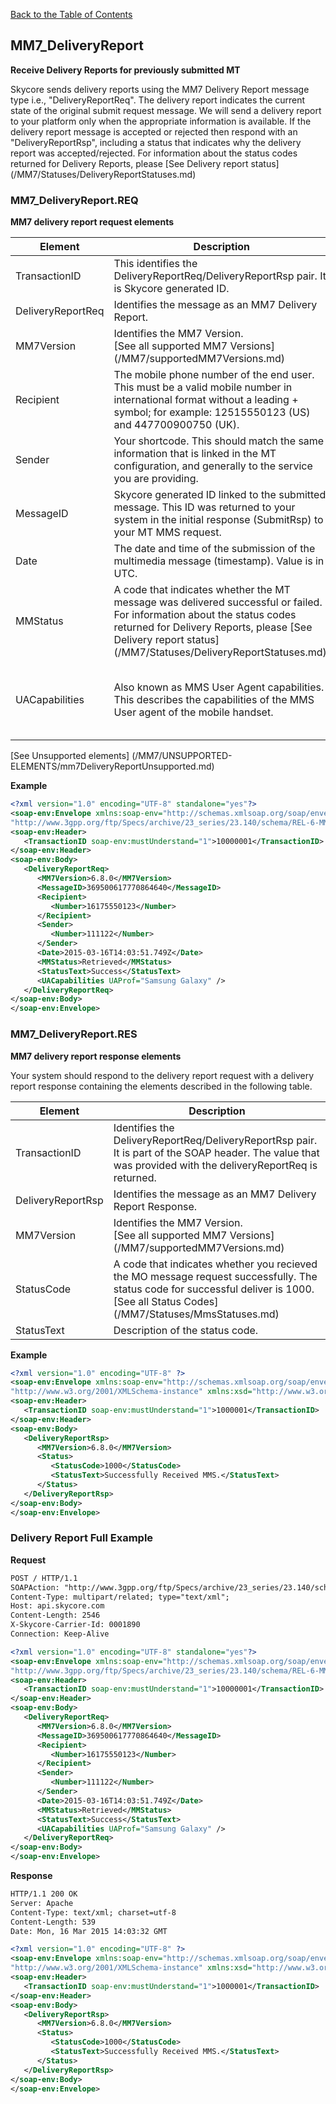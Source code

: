 [Back to the Table of Contents](/MM7/)

## MM7_DeliveryReport 

__Receive Delivery Reports for previously submitted MT__

Skycore sends delivery reports using the MM7 Delivery Report message type i.e., "DeliveryReportReq". The delivery report indicates the current state of the original submit request message. We will send a delivery report to your platform only when the appropriate information is available. If the delivery report message is accepted or rejected then respond with an "DeliveryReportRsp", including a status that indicates why the delivery report was accepted/rejected. For information about the status codes returned for Delivery Reports, please [See Delivery report status] (/MM7/Statuses/DeliveryReportStatuses.md)

<h3>MM7_DeliveryReport.REQ</h3>

__MM7 delivery report request elements__

| Element | Description | Returned |
| ------------ | ------------------ | ------------------ |
| TransactionID | This identifies the DeliveryReportReq/DeliveryReportRsp pair. It is Skycore generated ID. | Always |
| DeliveryReportReq | Identifies the message as an MM7 Delivery Report. | Always |
| MM7Version | Identifies the MM7 Version.<br/>[See all supported MM7 Versions] (/MM7/supportedMM7Versions.md) | Always |
| Recipient | The mobile phone number of the end user. This must be a valid mobile number in international format without a leading + symbol; for example: 12515550123 (US) and 447700900750 (UK). | Always |
| Sender | Your shortcode. This should match the same information that is linked in the MT configuration, and generally to the service you are providing.| Always | 
| MessageID | Skycore generated ID linked to the submitted message. This ID was returned to your system in the initial response (SubmitRsp) to your MT MMS request. | Always |
| Date | The date and time of the submission of the multimedia message (timestamp). Value is in UTC. | Always |
| MMStatus | A code that indicates whether the MT message was delivered successful or failed. For information about the status codes returned for Delivery Reports, please [See Delivery report status] (/MM7/Statuses/DeliveryReportStatuses.md). | Always |
| UACapabilities | Also known as MMS User Agent capabilities. This describes the capabilities of the MMS User agent of the mobile handset. | Only when provided by mobile operator |

[See Unsupported elements] (/MM7/UNSUPPORTED-ELEMENTS/mm7DeliveryReportUnsupported.md)

__Example__

```xml
<?xml version="1.0" encoding="UTF-8" standalone="yes"?>
<soap-env:Envelope xmlns:soap-env="http://schemas.xmlsoap.org/soap/envelope/" xmlns=
"http://www.3gpp.org/ftp/Specs/archive/23_series/23.140/schema/REL-6-MM7-1-4">
<soap-env:Header>
   <TransactionID soap-env:mustUnderstand="1">10000001</TransactionID>
</soap-env:Header>
<soap-env:Body>
   <DeliveryReportReq>
      <MM7Version>6.8.0</MM7Version>
      <MessageID>369500617770864640</MessageID>
      <Recipient>
         <Number>16175550123</Number>
      </Recipient>
      <Sender>
         <Number>111122</Number>
      </Sender>
      <Date>2015-03-16T14:03:51.749Z</Date>
      <MMStatus>Retrieved</MMStatus>
      <StatusText>Success</StatusText>
      <UACapabilities UAProf="Samsung Galaxy" />
   </DeliveryReportReq>
</soap-env:Body>
</soap-env:Envelope>
```

<h3>MM7_DeliveryReport.RES</h3>

__MM7 delivery report response elements__

Your system should respond to the delivery report request with a delivery report response containing the elements described in the following table.

| Element | Description |
| ------------- | ------------------------ |
| TransactionID | Identifies the DeliveryReportReq/DeliveryReportRsp pair. It is part of the SOAP header. The value that was provided with the deliveryReportReq is returned. |
| DeliveryReportRsp | Identifies the message as an MM7 Delivery Report Response. |
| MM7Version | Identifies the MM7 Version.<br/>[See all supported MM7 Versions] (/MM7/supportedMM7Versions.md) |
| StatusCode | A code that indicates whether you recieved the MO message request successfully. The status code for successful deliver is 1000.<br/>[See all Status Codes] (/MM7/Statuses/MmsStatuses.md) |
| StatusText | Description of the status code. |

__Example__

```xml
<?xml version="1.0" encoding="UTF-8" ?>
<soap-env:Envelope xmlns:soap-env="http://schemas.xmlsoap.org/soap/envelope/" xmlns:xsi=
"http://www.w3.org/2001/XMLSchema-instance" xmlns:xsd="http://www.w3.org/2001/XMLSchema">
<soap-env:Header>
   <TransactionID soap-env:mustUnderstand="1">1000001</TransactionID>
</soap-env:Header>
<soap-env:Body>
   <DeliveryReportRsp>
      <MM7Version>6.8.0</MM7Version>
      <Status>
         <StatusCode>1000</StatusCode>
         <StatusText>Successfully Received MMS.</StatusText>
      </Status>
   </DeliveryReportRsp>
</soap-env:Body>
</soap-env:Envelope>
```

<h3>Delivery Report Full Example</h3>

__Request__

```xml
POST / HTTP/1.1
SOAPAction: "http://www.3gpp.org/ftp/Specs/archive/23_series/23.140/schema/REL-6-MM7-1-4"
Content-Type: multipart/related; type="text/xml"; 
Host: api.skycore.com
Content-Length: 2546
X-Skycore-Carrier-Id: 0001890
Connection: Keep-Alive

<?xml version="1.0" encoding="UTF-8" standalone="yes"?>
<soap-env:Envelope xmlns:soap-env="http://schemas.xmlsoap.org/soap/envelope/" xmlns=
"http://www.3gpp.org/ftp/Specs/archive/23_series/23.140/schema/REL-6-MM7-1-4">
<soap-env:Header>
   <TransactionID soap-env:mustUnderstand="1">10000001</TransactionID>
</soap-env:Header>
<soap-env:Body>
   <DeliveryReportReq>
      <MM7Version>6.8.0</MM7Version>
      <MessageID>369500617770864640</MessageID>
      <Recipient>
         <Number>16175550123</Number>
      </Recipient>
      <Sender>
         <Number>111122</Number>
      </Sender>
      <Date>2015-03-16T14:03:51.749Z</Date>
      <MMStatus>Retrieved</MMStatus>
      <StatusText>Success</StatusText>
      <UACapabilities UAProf="Samsung Galaxy" />
   </DeliveryReportReq>
</soap-env:Body>
</soap-env:Envelope>
```

__Response__

```xml
HTTP/1.1 200 OK
Server: Apache
Content-Type: text/xml; charset=utf-8
Content-Length: 539
Date: Mon, 16 Mar 2015 14:03:32 GMT

<?xml version="1.0" encoding="UTF-8" ?>
<soap-env:Envelope xmlns:soap-env="http://schemas.xmlsoap.org/soap/envelope/" xmlns:xsi=
"http://www.w3.org/2001/XMLSchema-instance" xmlns:xsd="http://www.w3.org/2001/XMLSchema">
<soap-env:Header>
   <TransactionID soap-env:mustUnderstand="1">1000001</TransactionID>
</soap-env:Header>
<soap-env:Body>
   <DeliveryReportRsp>
      <MM7Version>6.8.0</MM7Version>
      <Status>
         <StatusCode>1000</StatusCode>
         <StatusText>Successfully Received MMS.</StatusText>
      </Status>
   </DeliveryReportRsp>
</soap-env:Body>
</soap-env:Envelope>
```
